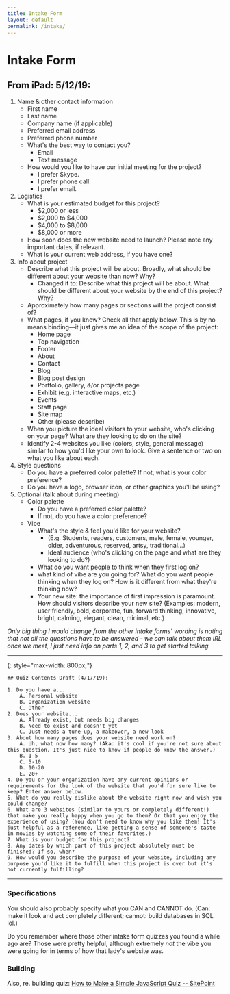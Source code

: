 ```yaml
---
title: Intake Form
layout: default
permalink: /intake/
---
```


# Intake Form

## From iPad: 5/12/19:

1. Name & other contact information
    - First name
    - Last name
    - Company name (if applicable)
    - Preferred email address
    - Preferred phone number
    - What's the best way to contact you?
        - Email
        - Text message
    - How would you like to have our initial meeting for the project?
        - I prefer Skype.
        - I prefer phone call.
        - I prefer email.
2. Logistics
    - What is your estimated budget for this project?
        - $2,000 or less
        - $2,000 to $4,000
        - $4,000 to $8,000
        - $8,000 or more
    - How soon does the new website need to launch? Please note any important dates, if relevant.
    - What is your current web address, if you have one?
3. Info about project
    - Describe what this project will be about. Broadly, what should be different about your website than now? Why?
        - Changed it to: Describe what this project will be about. What should be different about your website by the end of this project? Why?
    - Approximately how many pages or sections will the project consist of? 
    - What pages, if you know? Check all that apply below. This is by no means binding&mdash;it just gives me an idea of the scope of the project:
        - Home page
        - Top navigation
        - Footer
        - About
        - Contact
        - Blog
        - Blog post design
        - Portfolio, gallery, &/or projects page
        - Exhibit (e.g. interactive maps, etc.)
        - Events
        - Staff page
        - Site map
        - Other (please describe)
    - When you picture the ideal visitors to your website, who's clicking on your page? What are they looking to do on the site?
    - Identify 2-4 websites you like (colors, style, general message) similar to how you'd like your own to look. Give a sentence or two on what you like about each.
4. Style questions
    - Do you have a preferred color palette? If not, what is your color preference?
    - Do you have a logo, browser icon, or other graphics you'll be using?
5. Optional (talk about during meeting)
    - Color palette
        - Do you have a preferred color palette?
        - If not, do you have a color preference?
    - Vibe
        - What's the style & feel you'd like for your website?
            - (E.g. Students, readers, customers, male, female, younger, older, adventurous, reserved, artsy, traditional...)
            - Ideal audience (who's clicking on the page and what are they looking to do?)
        - What do you want people to think when they first log on?
        - what kind of vibe are you going for? What do you want people thinking when they log on? How is it different from what they're thinking now?
        - Your new site: the importance of first impression is paramount. How should visitors describe your new site? (Examples: modern, user friendly, bold, corporate, fun, forward thinking, innovative, bright, calming, elegant, clean, minimal, etc.)

*Only big thing I would change from the other intake forms' wording is noting that not all the questions have to be answered - we can talk about them IRL once we meet, I just need info on parts 1, 2, and 3 to get started talking.*

***

{: style="max-width: 800px;"}
```
## Quiz Contents Draft (4/17/19):

1. Do you have a...
    A. Personal website
    B. Organization website
    C. Other
2. Does your website...
    A. Already exist, but needs big changes
    B. Need to exist and doesn't yet
    C. Just needs a tune-up, a makeover, a new look
3. About how many pages does your website need work on?
    A. Uh, what now how many? (Aka: it's cool if you're not sure about this question. It's just nice to know if people do know the answer.)
    B. 1-5
    C. 5-10
    D. 10-20
    E. 20+
4. Do you or your organization have any current opinions or requirements for the look of the website that you'd for sure like to keep? Enter answer below.
5. What do you really dislike about the website right now and wish you could change?
6. What are 3 websites (similar to yours or completely different!) that make you really happy when you go to them? Or that you enjoy the experience of using? (You don't need to know why you like them! It's just helpful as a reference, like getting a sense of someone's taste in movies by watching some of their favorites.)
7. What is your budget for this project?
8. Any dates by which part of this project absolutely must be finished? If so, when?
9. How would you describe the purpose of your website, including any purpose you'd like it to fulfill when this project is over but it's not currently fulfilling?
```
***

### Specifications

You should also probably specify what you CAN and CANNOT do. (Can: make it look and act completely different; cannot: build databases in SQL lol.)

Do you remember where those other intake form quizzes you found a while ago are? Those were pretty helpful, although extremely *not* the vibe you were going for in terms of how that lady's website was.

### Building

Also, re. building quiz: [How to Make a Simple JavaScript Quiz -- SitePoint](https://www.sitepoint.com/simple-javascript-quiz/)